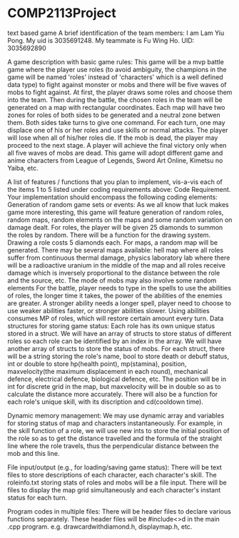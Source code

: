 # COMP2113Project
text based game
A brief identification of the team members:
I am Lam Yiu Pong. My uid is 3035691248.
My teammate is Fu Wing Ho. UID: 3035692890

A game description with basic game rules:
  This game will be a mvp battle game where the player use roles (to avoid ambiguity, the champions in the game will be named 'roles' instead of 'characters' which is a well defined data type) to fight against monster or mobs and there will be five waves of mobs to fight against. At first, the player draws some roles and choose them into the team. Then during the battle, the chosen roles in the team will be generated on a map with rectangular coordinates. Each map will have two zones for roles of both sides to be generated and a neutral zone betwen them. Both sides take turns to give one command. For each turn, one may displace one of his or her roles and use skills or normal attacks. The player will lose when all of his/her roles die. If the mob is dead, the player may proceed to the next stage. A player will achieve the final victory only when all five waves of mobs are dead.
  This game will adopt different game and anime characters from League of Legends, Sword Art Online, Kimetsu no Yaiba, etc.

A list of features / functions that you plan to implement, vis-a-vis each of the items 1 to 5 listed under coding requirements above:
Code Requirement. Your implementation should encompass the following coding elements:
  Generation of random game sets or events:
    As we all know that luck makes game more interesting, this game will feature generation of random roles, random maps, random elements on the maps and some random variation on damage dealt.
    For roles, the player will be given 25 diamonds to summon the roles by random. There will be a function for the drawing system. Drawing a role costs 5 diamonds each.
    For maps, a random map will be generated. There may be several maps available: hell map where all roles suffer from continuous thermal damage, physics laboratory lab where there will be a radioactive uranium in the middle of the map and all roles receive damage which is inversely proportional to the distance between the role and the source, etc.
    The mode of mobs may also involve some random elements
    For the battle, player needs to type in the spells to use the abilities of roles, the longer time it takes, the power of the abilities of the enemies are greater. A stronger ability needs a longer spell, player need to choose to use weaker abilities faster, or stronger abilities slower. Using abilities consumes MP of roles, which will restore certain amount every turn.
  Data structures for storing game status:
    Each role has its own unique status stored in a struct. We will have an array of structs to store status of different roles so each role can be identified by an index in the array. We will have another array of structs to store the status of mobs.
    For each struct, there will be a string storing the role's name, bool to store death or debuff status, int or double to store hp(health point), mp(stamina), position, maxvelocity(the maximum displacement in each round), mechanical defence, electrical defence, biological defence, etc. The position will be in int for discrete grid in the map, but maxvelocity will be in double so as to calculate the distance more accurately. There will also be a function for each role's unique skill, with its discription and cd(cooldown time).
    
  Dynamic memory management:
  We may use dynamic array and variables for storing status of map and characters instantaneously. For example, in the skill function of a role, we will use new ints to store the initial position of the role so as to get the distance travelled and the formula of the straight line where the role travels, thus the perpendicular distance between the mob and this line.
  
  File input/output (e.g., for loading/saving game status):
  There will be text files to store descriptions of each character, each character's skill.
  The roleinfo.txt storing stats of roles and mobs will be a file input.
  There will be files to display the map grid simultaneously and each character's instant status for each turn.
  
  Program codes in multiple files:
  There will be header files to declare various functions separately. These header files will be #include<>d in the main .cpp program.
  e.g. drawcardwithdiamond.h, displaymap.h, etc.
